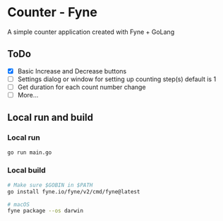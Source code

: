 # Counter - Fyne
A simple counter application created with Fyne + GoLang

## ToDo
- [x] Basic Increase and Decrease buttons
- [ ] Settings dialog or window for setting up counting step(s) default is 1
- [ ] Get duration for each count number change
- [ ] More...

## Local run and build
### Local run
```bash
go run main.go
```
### Local build
```bash
# Make sure $GOBIN in $PATH
go install fyne.io/fyne/v2/cmd/fyne@latest

# macOS
fyne package --os darwin
```